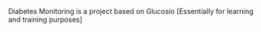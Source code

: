

Diabetes Monitoring is a project based on Glucosio [Essentially for learning and training purposes]




